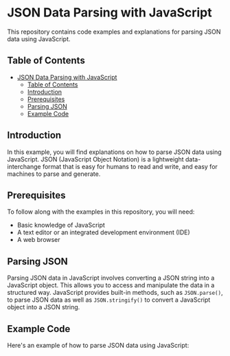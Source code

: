 # JSON Data Parsing with JavaScript

This repository contains code examples and explanations for parsing JSON data using JavaScript.

## Table of Contents

- [JSON Data Parsing with JavaScript](#json-data-parsing-with-javascript)
  - [Table of Contents](#table-of-contents)
  - [Introduction](#introduction)
  - [Prerequisites](#prerequisites)
  - [Parsing JSON](#parsing-json)
  - [Example Code](#example-code)

## Introduction

In this example, you will find explanations on how to parse JSON data using JavaScript. JSON (JavaScript Object Notation) is a lightweight data-interchange format that is easy for humans to read and write, and easy for machines to parse and generate.

## Prerequisites

To follow along with the examples in this repository, you will need:

- Basic knowledge of JavaScript
- A text editor or an integrated development environment (IDE)
- A web browser

## Parsing JSON

Parsing JSON data in JavaScript involves converting a JSON string into a JavaScript object. This allows you to access and manipulate the data in a structured way. JavaScript provides built-in methods, such as `JSON.parse()`, to parse JSON data as well as `JSON.stringify()` to convert a JavaScript object into a JSON string.

## Example Code

Here's an example of how to parse JSON data using JavaScript:
